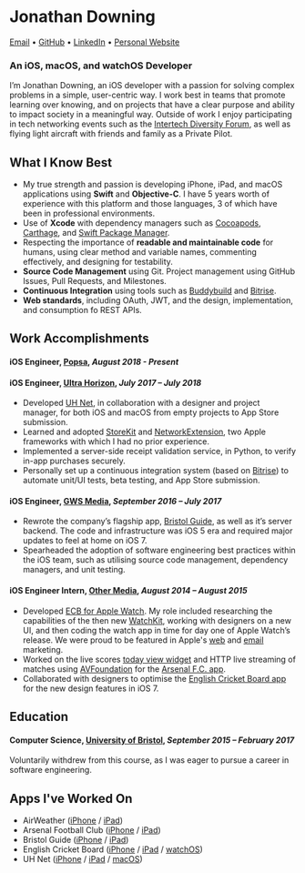 # Jonathan Downing

[Email](mailto:jd@jonathandowning.uk) • [GitHub](https://github.com/JonathanDowning) • 
[LinkedIn](https://www.linkedin.com/in/jonathanrdowning/) • [Personal Website](https://jonathandowning.uk)
### An iOS, macOS, and watchOS Developer

I’m Jonathan Downing, an iOS developer with a passion for solving complex problems in a simple, user-centric way.
I work best in teams that promote learning over knowing, and on projects that have a clear purpose and ability to impact society in a meaningful way. Outside of work I enjoy participating in tech networking events such as the [Intertech Diversity Forum](https://www.facebook.com/intertechlgbt), as well as flying light aircraft with friends and family as a Private Pilot.

## What I Know Best
- My true strength and passion is developing iPhone, iPad, and macOS applications using **Swift** and **Objective-C**. I have 5 years worth of experience with this platform and those languages, 3 of which have been in professional environments.
- Use of **Xcode** with dependency managers such as [Cocoapods](https://cocoapods.org), [Carthage](https://github.com/Carthage/Carthage), and [Swift Package Manager](https://swift.org/package-manager).
- Respecting the importance of **readable and maintainable code** for humans, using clear method and variable names, commenting effectively, and designing for testability.
- **Source Code Management** using Git. Project management using GitHub Issues, Pull Requests, and Milestones.
- **Continuous Integration** using tools such as [Buddybuild](https://www.buddybuild.com) and [Bitrise](https://www.bitrise.io).
- **Web standards**, including OAuth, JWT, and the design, implementation, and consumption fo REST APIs.

## Work Accomplishments

#### **iOS Engineer**, [Popsa](https://popsa.com), *August 2018 - Present*

#### **iOS Engineer**, [Ultra Horizon](https://ultra-horizon.com), *July 2017 – July 2018*

- Developed [UH Net](https://itunes.apple.com/us/app/uh-net/id1257116295?platform=iphone&preserveScrollPosition=true#platform/iphone), in collaboration with a designer and project manager, for both iOS and macOS from empty projects to App Store submission.
- Learned and adopted [StoreKit](https://developer.apple.com/documentation/storekit) and [NetworkExtension](https://developer.apple.com/documentation/networkextension), two Apple frameworks with which I had no prior experience.
- Implemented a server-side receipt validation service, in Python, to verify in-app purchases securely.
- Personally set up a continuous integration system (based on [Bitrise](https://www.bitrise.io)) to automate unit/UI tests, beta testing, and App Store submission.

#### **iOS Engineer**, [GWS Media](https://www.gwsmedia.com), *September 2016 – July 2017*

- Rewrote the company’s flagship app, [Bristol Guide](https://itunes.apple.com/gb/app/bristol-guide-unique-places-to-visit-in-bristol/id398455034?platform=iphone&preserveScrollPosition=true#platform/iphone), as well as it’s server backend. The code and infrastructure was iOS 5 era and required major updates to feel at home on iOS 7.  
- Spearheaded the adoption of software engineering best practices within the iOS team, such as utilising source code management, dependency managers, and unit testing.

#### **iOS Engineer Intern**, [Other Media](https://other.media), *August 2014 – August 2015*

- Developed [ECB for Apple Watch](https://other.media/ecb-apple-watch). My role included researching the capabilities of the then new [WatchKit](https://developer.apple.com/watchos/), working with designers on a new UI, and then coding the watch app in time for day one of Apple Watch’s release. We were proud to be featured in Apple's [web](https://media.licdn.com/media-proxy/ext?w=800&h=800&f=n&hash=vsbu4zPqYCE4UcLXesnwZtpwtJw%3D&ora=1%2CaFBCTXdkRmpGL2lvQUFBPQ%2CxAVta5g-0R6jnhodx1Ey9KGTqAGj6E5DQJHUA3L0CHH05IbfPWjheceJeLWj90ATeyUIjQBjduu1EWPnEY68I4npKIpz3sGwcJn5agYUbhl4lWdI) and [email](https://media.licdn.com/media-proxy/ext?w=800&h=800&f=n&hash=RX19IEZ0XZyW2ysCtwFPp2cBTCQ%3D&ora=1%2CaFBCTXdkRmpGL2lvQUFBPQ%2CxAVta5g-0R6jnhodx1Ey9KGTqAGj6E5DQJHUA3L0CHH05IbfPWjtepXWcLf0oUBHcSpQjQBhLOi1SDS0Ro65Ldzse914j5TjcZf5agYUbhl4lWdI) marketing.
- Worked on the live scores [today view widget](https://developer.apple.com/design/human-interface-guidelines/ios/extensions/widgets/) and HTTP live streaming of matches using [AVFoundation](https://developer.apple.com/av-foundation/) for the [Arsenal F.C. app](https://other.media/arsenal-mobile-app).
- Collaborated with designers to optimise the [English Cricket Board app](https://other.media/ecb) for the new design features in iOS 7.

## Education
#### **Computer Science**, [University of Bristol](https://www.bristol.ac.uk), *September 2015 – February 2017*
Voluntarily withdrew from this course, as I was eager to pursue a career in software engineering.

## Apps I've Worked On

- AirWeather ([iPhone](https://itunes.apple.com/us/app/airweather/id917461874?platform=iphone&preserveScrollPosition=true#platform/iphone) / [iPad](https://itunes.apple.com/us/app/airweather/id917461874?platform=ipad&preserveScrollPosition=true#platform/ipad))
- Arsenal Football Club ([iPhone](https://itunes.apple.com/us/app/arsenal/id332060637) / [iPad](https://itunes.apple.com/us/app/arsenal/id332060637?platform=ipad&preserveScrollPosition=true#platform/ipad))
- Bristol Guide ([iPhone](https://itunes.apple.com/gb/app/bristol-guide-unique-places-to-visit-in-bristol/id398455034?platform=iphone&preserveScrollPosition=true#platform/iphone) / [iPad](https://itunes.apple.com/gb/app/bristol-guide-unique-places-to-visit-in-bristol/id398455034?platform=ipad&preserveScrollPosition=true#platform/ipad))
- English Cricket Board ([iPhone](https://itunes.apple.com/us/app/ecb-cricket/id314954199?platform=iphone&preserveScrollPosition=true#platform/iphone) / [iPad](https://itunes.apple.com/us/app/ecb-cricket-live/id898318883?mt=8) / [watchOS](https://itunes.apple.com/us/app/ecb-cricket/id314954199?platform=appleWatch&preserveScrollPosition=true#platform/appleWatch))
- UH Net ([iPhone](https://itunes.apple.com/us/app/uh-net/id1257116295?platform=iphone&preserveScrollPosition=true#platform/iphone) / [iPad](https://itunes.apple.com/us/app/uh-net/id1257116295?platform=ipad&preserveScrollPosition=true#platform/ipad) / [macOS](https://itunes.apple.com/us/app/uh-net/id1360627098))
